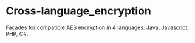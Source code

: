 # Cross-language_encryption
Facades for compatible AES encryption in 4 languages: Java, Javascript, PHP, C#.
